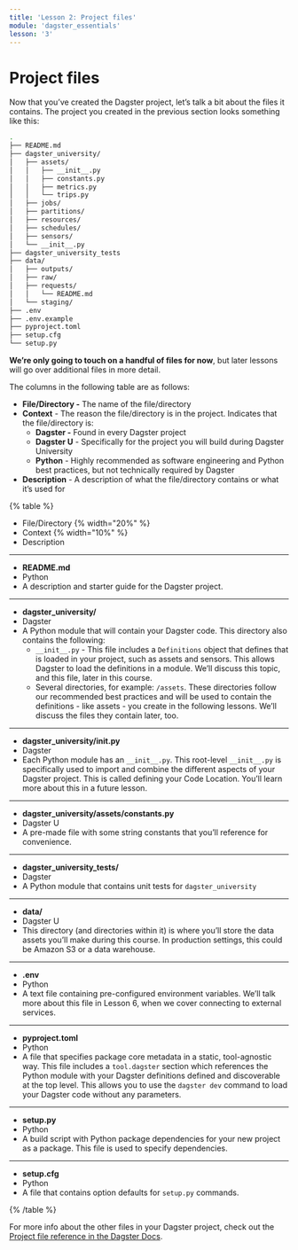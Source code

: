```yaml
---
title: 'Lesson 2: Project files'
module: 'dagster_essentials'
lesson: '3'
---
```


# Project files

Now that you’ve created the Dagster project, let’s talk a bit about the files it contains. The project you created in the previous section looks something like this:

```bash
.
├── README.md
├── dagster_university/
│   ├── assets/
│   │   ├── __init__.py
│   │   ├── constants.py
│   │   ├── metrics.py
│   │   └── trips.py
│   ├── jobs/
│   ├── partitions/
│   ├── resources/
│   ├── schedules/
│   ├── sensors/
│   └── __init__.py
├── dagster_university_tests
├── data/
│   ├── outputs/
│   ├── raw/
│   ├── requests/
│   │   └── README.md
│   └── staging/
├── .env
├── .env.example
├── pyproject.toml
├── setup.cfg
└── setup.py
```

**We’re only going to touch on a handful of files for now**, but later lessons will go over additional files in more detail.

The columns in the following table are as follows:

- **File/Directory -** The name of the file/directory
- **Context** - The reason the file/directory is in the project. Indicates that the file/directory is:
  - **Dagster -** Found in every Dagster project
  - **Dagster U** - Specifically for the project you will build during Dagster University
  - **Python** - Highly recommended as software engineering and Python best practices, but not technically required by Dagster
- **Description** - A description of what the file/directory contains or what it’s used for

{% table %}

- File/Directory {% width="20%" %}
- Context {% width="10%" %}
- Description

---

- **README.md**
- Python
- A description and starter guide for the Dagster project.

---

- **dagster_university/**
- Dagster
- A Python module that will contain your Dagster code. This directory also contains the following:
  - `__init__.py` - This file includes a `Definitions` object that defines that is loaded in your project, such as assets and sensors. This allows Dagster to load the definitions in a module. We’ll discuss this topic, and this file, later in this course.
  - Several directories, for example: `/assets`. These directories follow our recommended best practices and will be used to contain the definitions - like assets - you create in the following lessons. We’ll discuss the files they contain later, too.

---

- **dagster_university/**init**.py**
- Dagster
- Each Python module has an `__init__.py`. This root-level `__init__.py` is specifically used to import and combine the different aspects of your Dagster project. This is called defining your Code Location. You’ll learn more about this in a future lesson.

---

- **dagster_university/assets/constants.py**
- Dagster U
- A pre-made file with some string constants that you’ll reference for convenience.

---

- **dagster_university_tests/**
- Dagster
- A Python module that contains unit tests for `dagster_university`

---

- **data/**
- Dagster U
- This directory (and directories within it) is where you’ll store the data assets you’ll make during this course. In production settings, this could be Amazon S3 or a data warehouse.

---

- **.env**
- Python
- A text file containing pre-configured environment variables. We’ll talk more about this file in Lesson 6, when we cover connecting to external services.

---

- **pyproject.toml**
- Python
- A file that specifies package core metadata in a static, tool-agnostic way. This file includes a `tool.dagster` section which references the Python module with your Dagster definitions defined and discoverable at the top level. This allows you to use the `dagster dev` command to load your Dagster code without any parameters.

---

- **setup.py**
- Python
- A build script with Python package dependencies for your new project as a package. This file is used to specify dependencies.

---

- **setup.cfg**
- Python
- A file that contains option defaults for `setup.py` commands.

{% /table %}

For more info about the other files in your Dagster project, check out the [Project file reference in the Dagster Docs](https://docs.dagster.io/getting-started/project-file-reference).
